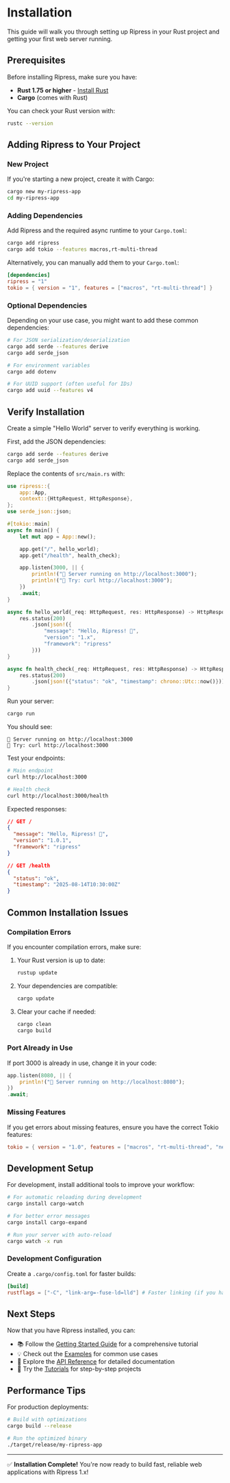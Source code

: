 # Installation

This guide will walk you through setting up Ripress in your Rust project and getting your first web server running.

## Prerequisites

Before installing Ripress, make sure you have:

- **Rust 1.75 or higher** - [Install Rust](https://rustup.rs/)
- **Cargo** (comes with Rust)

You can check your Rust version with:

```bash
rustc --version
```

## Adding Ripress to Your Project

### New Project

If you're starting a new project, create it with Cargo:

```bash
cargo new my-ripress-app
cd my-ripress-app
```

### Adding Dependencies

Add Ripress and the required async runtime to your `Cargo.toml`:

```bash
cargo add ripress
cargo add tokio --features macros,rt-multi-thread
```

Alternatively, you can manually add them to your `Cargo.toml`:

```toml
[dependencies]
ripress = "1"
tokio = { version = "1", features = ["macros", "rt-multi-thread"] }
```

### Optional Dependencies

Depending on your use case, you might want to add these common dependencies:

```bash
# For JSON serialization/deserialization
cargo add serde --features derive
cargo add serde_json

# For environment variables
cargo add dotenv

# For UUID support (often useful for IDs)
cargo add uuid --features v4
```

## Verify Installation

Create a simple "Hello World" server to verify everything is working.

First, add the JSON dependencies:

```bash
cargo add serde --features derive
cargo add serde_json
```

Replace the contents of `src/main.rs` with:

```rust
use ripress::{
    app::App,
    context::{HttpRequest, HttpResponse},
};
use serde_json::json;

#[tokio::main]
async fn main() {
    let mut app = App::new();

    app.get("/", hello_world);
    app.get("/health", health_check);

    app.listen(3000, || {
        println!("🚀 Server running on http://localhost:3000");
        println!("📖 Try: curl http://localhost:3000");
    })
    .await;
}

async fn hello_world(_req: HttpRequest, res: HttpResponse) -> HttpResponse {
    res.status(200)
        .json(json!({
            "message": "Hello, Ripress! 🦀",
            "version": "1.x",
            "framework": "ripress"
        }))
}

async fn health_check(_req: HttpRequest, res: HttpResponse) -> HttpResponse {
    res.status(200)
        .json(json!({"status": "ok", "timestamp": chrono::Utc::now()}))
}
```

Run your server:

```bash
cargo run
```

You should see:

```
🚀 Server running on http://localhost:3000
📖 Try: curl http://localhost:3000
```

Test your endpoints:

```bash
# Main endpoint
curl http://localhost:3000

# Health check
curl http://localhost:3000/health
```

Expected responses:

```json
// GET /
{
  "message": "Hello, Ripress! 🦀",
  "version": "1.0.1",
  "framework": "ripress"
}

// GET /health
{
  "status": "ok",
  "timestamp": "2025-08-14T10:30:00Z"
}
```

## Common Installation Issues

### Compilation Errors

If you encounter compilation errors, make sure:

1. Your Rust version is up to date:

   ```bash
   rustup update
   ```

2. Your dependencies are compatible:

   ```bash
   cargo update
   ```

3. Clear your cache if needed:
   ```bash
   cargo clean
   cargo build
   ```

### Port Already in Use

If port 3000 is already in use, change it in your code:

```rust
app.listen(8080, || {
    println!("🚀 Server running on http://localhost:8080");
})
.await;
```

### Missing Features

If you get errors about missing features, ensure you have the correct Tokio features:

```toml
tokio = { version = "1.0", features = ["macros", "rt-multi-thread", "net"] }
```

## Development Setup

For development, install additional tools to improve your workflow:

```bash
# For automatic reloading during development
cargo install cargo-watch

# For better error messages
cargo install cargo-expand

# Run your server with auto-reload
cargo watch -x run
```

### Development Configuration

Create a `.cargo/config.toml` for faster builds:

```toml
[build]
rustflags = ["-C", "link-arg=-fuse-ld=lld"] # Faster linking (if you have lld installed)
```

## Next Steps

Now that you have Ripress installed, you can:

- 📚 Follow the [Getting Started Guide](./getting-started) for a comprehensive tutorial
- 💡 Check out the [Examples](./examples) for common use cases
- 📖 Explore the [API Reference](./api-references) for detailed documentation
- 🎯 Try the [Tutorials](./tutorials) for step-by-step projects

## Performance Tips

For production deployments:

```bash
# Build with optimizations
cargo build --release

# Run the optimized binary
./target/release/my-ripress-app
```

---

✅ **Installation Complete!** You're now ready to build fast, reliable web applications with Ripress 1.x!
